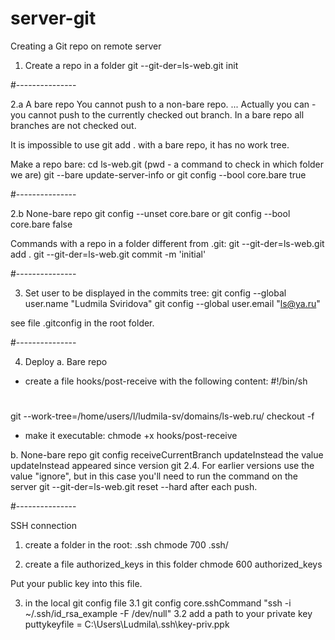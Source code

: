 # server-git
Creating a Git repo on remote server

1. Create a repo in a folder
git --git-der=ls-web.git init

#---------------

2.a A bare repo
You cannot push to a non-bare repo. ... 
Actually you can - you cannot push to the currently checked out branch.
In a bare repo all branches are not checked out.

It is impossible to use git add . with a bare repo, it has no work tree.

Make a repo bare:
cd ls-web.git
(pwd - a command to check in which folder we are)
git --bare update-server-info
or
git config --bool core.bare true

#---------------

2.b None-bare repo
git config --unset core.bare
or
git config --bool core.bare false

Commands with a repo in a folder different from .git:
git --git-der=ls-web.git add .
git --git-der=ls-web.git commit -m 'initial'

#---------------

3. Set user to be displayed in the commits tree:
git config --global user.name "Ludmila Sviridova"
git config --global user.email "ls@ya.ru"

see file .gitconfig in the root folder.

#---------------

4. Deploy
a. Bare repo
- create a file hooks/post-receive with the following content:
#!/bin/sh
#
git --work-tree=/home/users/l/ludmila-sv/domains/ls-web.ru/ checkout -f

- make it executable:
chmode +x hooks/post-receive

b. None-bare repo
git config receiveCurrentBranch updateInstead
the value updateInstead appeared since version git 2.4. For earlier versions use the value "ignore",
but in this case you'll need to run the command on the server
git --git-der=ls-web.git reset --hard
after each push.

#---------------

SSH connection

1. create a folder in the root:
.ssh
chmode 700 .ssh/

2. create a file authorized_keys in this folder
chmode 600 authorized_keys

Put your public key into this file.

3. in the local git config file
3.1 git config core.sshCommand "ssh -i ~/.ssh/id_rsa_example -F /dev/null"
3.2 add a path to your private key puttykeyfile = C:\\Users\\Ludmila\\.ssh\\key-priv.ppk

